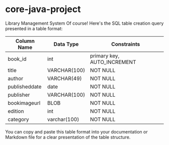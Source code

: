 # core-java-project
Library Management System
Of course! Here's the SQL table creation query presented in a table format:

| Column Name   | Data Type       | Constraints                   |
|---------------|-----------------|-------------------------------|
| book_id       | int             | primary key, AUTO_INCREMENT   |
| title         | VARCHAR(100)    | NOT NULL                      |
| author        | VARCHAR(49)     | NOT NULL                      |
| publisheddate | date            | NOT NULL                      |
| publisher     | VARCHAR(100)    | NOT NULL                      |
| bookimageurl  | BLOB            | NOT NULL                      |
| edition       | int             | NOT NULL                      |
| category      | varchar(100)    | NOT NULL                      |

You can copy and paste this table format into your documentation or Markdown file for a clear presentation of the table structure.
